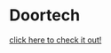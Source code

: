 
# Doortech
[click here to check it out!](https://github.com/sunny0796/doortech/blob/master/Home.html)